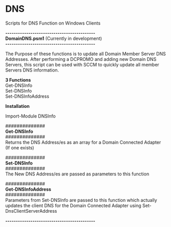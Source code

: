 # DNS 
  
Scripts for DNS Function on Windows Clients  
  
**-------------------------------------------**  
**DomainDNS.psm1** (Currently in development)  
**-------------------------------------------**  
  
The Purpose of these functions is to update all Domain Member Server DNS Addresses. After performing a DCPROMO and adding new Domain DNS Servers, this script can be used with SCCM to quickly update all member Servers DNS information.  
  
**3 Functions**  
 Get-DNSInfo  
 Set-DNSInfo  
 Set-DNSInfoAddress  
   
**Installation**  

Import-Module DNSInfo  
   
   
##############  
**Get-DNSInfo**  
##############  
Returns the DNS Address/es as an array for a Domain Connected Adapter (If one exists) 
  
##############  
**Set-DNSInfo**  
##############  
The New DNS Address/es are passed as parameters to this function  
  
##############  
**Get-DNSInfoAddress**  
##############  
Parameters from Set-DNSInfo are passed to this function which actually updates the client DNS for the Domain Connected Adapter using Set-DnsClientServerAddress  
  
**-------------------------------------------**  
